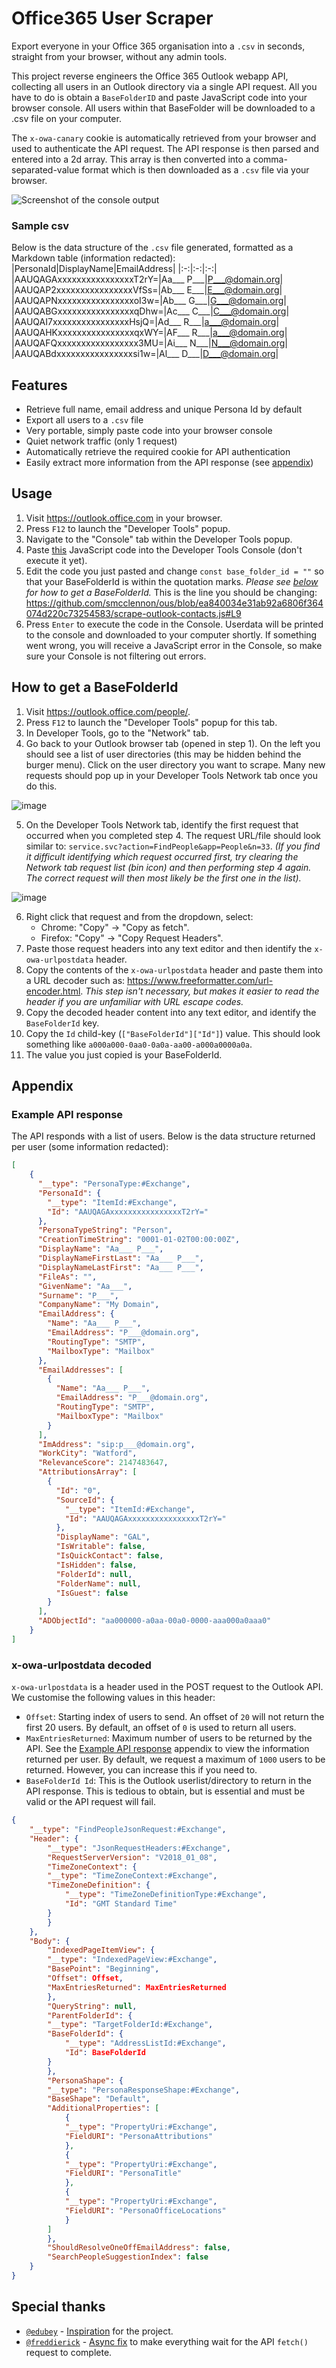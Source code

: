 # Office365 User Scraper
Export everyone in your Office 365 organisation into a `.csv` in seconds, straight from your browser, without any admin tools.

This project reverse engineers the Office 365 Outlook webapp API, collecting all users in an Outlook directory via a single API request. All you have to do is obtain a `BaseFolderID` and paste JavaScript code into your browser console. All users within that BaseFolder will be downloaded to a .csv file on your computer.

The `x-owa-canary` cookie is automatically retrieved from your browser and used to authenticate the API request. The API response is then parsed and entered into a 2d array. This array is then converted into a comma-separated-value format which is then downloaded as a `.csv` file via your browser.

![Screenshot of the console output](https://user-images.githubusercontent.com/24913281/171161560-74377a83-0839-41af-8700-ac1bb2d04b38.png)

### Sample csv
Below is the data structure of the `.csv` file generated, formatted as a Markdown table (information redacted):
|PersonaId|DisplayName|EmailAddress|
|:-:|:-:|:-:|
|AAUQAGAxxxxxxxxxxxxxxxxT2rY=|Aa___ P___|P___@domain.org|
|AAUQAP2xxxxxxxxxxxxxxxxVfSs=|Ab___ E___|E___@domain.org|
|AAUQAPNxxxxxxxxxxxxxxxxoI3w=|Ab___ G___|G___@domain.org|
|AAUQABGxxxxxxxxxxxxxxxxqDhw=|Ac___ C___|C___@domain.org|
|AAUQAI7xxxxxxxxxxxxxxxxHsjQ=|Ad___ R___|a___@domain.org|
|AAUQAHKxxxxxxxxxxxxxxxxqxWY=|AF___ R___|a___@domain.org|
|AAUQAFQxxxxxxxxxxxxxxxxx3MU=|Ai___ N___|N___@domain.org|
|AAUQABdxxxxxxxxxxxxxxxxsi1w=|Al___ D___|D___@domain.org|

## Features
- Retrieve full name, email address and unique Persona Id by default
- Export all users to a `.csv` file
- Very portable, simply paste code into your browser console
- Quiet network traffic (only 1 request)
- Automatically retrieve the required cookie for API authentication
- Easily extract more information from the API response (see [appendix](#Example-API-response))

## Usage
1. Visit https://outlook.office.com in your browser.
2. Press `F12` to launch the "Developer Tools" popup.
3. Navigate to the "Console" tab within the Developer Tools popup.
4. Paste [this](https://raw.githubusercontent.com/smcclennon/ous/master/scrape-outlook-contacts.js) JavaScript code into the Developer Tools Console (don't execute it yet).
5. Edit the code you just pasted and change `const base_folder_id = ""` so that your BaseFolderId is within the quotation marks. *Please see [below](#How-to-get-a-BaseFolderId) for how to get a BaseFolderId.* This is the line you should be changing:
https://github.com/smcclennon/ous/blob/ea840034e31ab92a6806f364074d220c73254583/scrape-outlook-contacts.js#L9
6. Press `Enter` to execute the code in the Console. Userdata will be printed to the console and downloaded to your computer shortly. If something went wrong, you will receive a JavaScript error in the Console, so make sure your Console is not filtering out errors.

## How to get a BaseFolderId
1. Visit https://outlook.office.com/people/.
2. Press `F12` to launch the "Developer Tools" popup for this tab.
3. In Developer Tools, go to the "Network" tab.
4. Go back to your Outlook browser tab (opened in step 1). On the left you should see a list of user directories (this may be hidden behind the burger menu). Click on the user directory you want to scrape. Many new requests should pop up in your Developer Tools Network tab once you do this.

![image](https://user-images.githubusercontent.com/24913281/170897328-ae7680dd-a036-4d6f-ab38-a45593591fa6.png)

5. On the Developer Tools Network tab, identify the first request that occurred when you completed step 4. The request URL/file should look similar to: `service.svc?action=FindPeople&app=People&n=33`. *(If you find it difficult identifying which request occurred first, try clearing the Network tab request list (bin icon) and then performing step 4 again. The correct request will then most likely be the first one in the list).*

![image](https://user-images.githubusercontent.com/24913281/170897905-2f3b13d0-6e20-4bc8-b185-9fe1d1c84c77.png)

6. Right click that request and from the dropdown, select:
    - Chrome: "Copy" -> "Copy as fetch".
    - Firefox: "Copy" -> "Copy Request Headers".
7. Paste those request headers into any text editor and then identify the `x-owa-urlpostdata` header.
8. Copy the contents of the `x-owa-urlpostdata` header and paste them into a URL decoder such as: https://www.freeformatter.com/url-encoder.html. *This step isn't necessary, but makes it easier to read the header if you are unfamiliar with URL escape codes.*
9. Copy the decoded header content into any text editor, and identify the `BaseFolderId` key.
10. Copy the `Id` child-key (`["BaseFolderId"]["Id"]`) value. This should look something like `a000a000-0aa0-0a0a-aa00-a000a0000a0a`.
11. The value you just copied is your BaseFolderId.

## Appendix

### Example API response
The API responds with a list of users. Below is the data structure returned per user (some information redacted):
```json
[
    {
      "__type": "PersonaType:#Exchange",
      "PersonaId": {
        "__type": "ItemId:#Exchange",
        "Id": "AAUQAGAxxxxxxxxxxxxxxxxT2rY="
      },
      "PersonaTypeString": "Person",
      "CreationTimeString": "0001-01-02T00:00:00Z",
      "DisplayName": "Aa___ P___",
      "DisplayNameFirstLast": "Aa___ P___",
      "DisplayNameLastFirst": "Aa___ P___",
      "FileAs": "",
      "GivenName": "Aa___",
      "Surname": "P___",
      "CompanyName": "My Domain",
      "EmailAddress": {
        "Name": "Aa___ P___",
        "EmailAddress": "P___@domain.org",
        "RoutingType": "SMTP",
        "MailboxType": "Mailbox"
      },
      "EmailAddresses": [
        {
          "Name": "Aa___ P___",
          "EmailAddress": "P___@domain.org",
          "RoutingType": "SMTP",
          "MailboxType": "Mailbox"
        }
      ],
      "ImAddress": "sip:p___@domain.org",
      "WorkCity": "Watford",
      "RelevanceScore": 2147483647,
      "AttributionsArray": [
        {
          "Id": "0",
          "SourceId": {
            "__type": "ItemId:#Exchange",
            "Id": "AAUQAGAxxxxxxxxxxxxxxxxT2rY="
          },
          "DisplayName": "GAL",
          "IsWritable": false,
          "IsQuickContact": false,
          "IsHidden": false,
          "FolderId": null,
          "FolderName": null,
          "IsGuest": false
        }
      ],
      "ADObjectId": "aa000000-a0aa-00a0-0000-aaa000a0aaa0"
    }
]
```

### x-owa-urlpostdata decoded
`x-owa-urlpostdata` is a header used in the POST request to the Outlook API. We customise the following values in this header:
- `Offset`: Starting index of users to send. An offset of `20` will not return the first 20 users. By default, an offset of `0` is used to return all users.
- `MaxEntriesReturned`: Maximum number of users to be returned by the API. See the [Example API response](#Example-API-response) appendix to view the information returned per user. By default, we request a maximum of `1000` users to be returned. However, you can increase this if you need to.
- `BaseFolderId Id`: This is the Outlook userlist/directory to return in the API response. This is tedious to obtain, but is essential and must be valid or the API request will fail.
```json
{
    "__type": "FindPeopleJsonRequest:#Exchange",
    "Header": {
        "__type": "JsonRequestHeaders:#Exchange",
        "RequestServerVersion": "V2018_01_08",
        "TimeZoneContext": {
        "__type": "TimeZoneContext:#Exchange",
        "TimeZoneDefinition": {
            "__type": "TimeZoneDefinitionType:#Exchange",
            "Id": "GMT Standard Time"
        }
        }
    },
    "Body": {
        "IndexedPageItemView": {
        "__type": "IndexedPageView:#Exchange",
        "BasePoint": "Beginning",
        "Offset": Offset,
        "MaxEntriesReturned": MaxEntriesReturned
        },
        "QueryString": null,
        "ParentFolderId": {
        "__type": "TargetFolderId:#Exchange",
        "BaseFolderId": {
            "__type": "AddressListId:#Exchange",
            "Id": BaseFolderId
        }
        },
        "PersonaShape": {
        "__type": "PersonaResponseShape:#Exchange",
        "BaseShape": "Default",
        "AdditionalProperties": [
            {
            "__type": "PropertyUri:#Exchange",
            "FieldURI": "PersonaAttributions"
            },
            {
            "__type": "PropertyUri:#Exchange",
            "FieldURI": "PersonaTitle"
            },
            {
            "__type": "PropertyUri:#Exchange",
            "FieldURI": "PersonaOfficeLocations"
            }
        ]
        },
        "ShouldResolveOneOffEmailAddress": false,
        "SearchPeopleSuggestionIndex": false
    }
}
```

## Special thanks
- [`@edubey`](https://github.com/edubey) - [Inspiration](https://github.com/edubey/browser-console-crawl/blob/master/single-story.js) for the project.
- [`@freddierick`](https://github.com/freddierick) - [Async fix](https://github.com/smcclennon/ous/commit/7ae0bc62468ddddc435481b7dae3abad8800890c) to make everything wait for the API `fetch()` request to complete.
